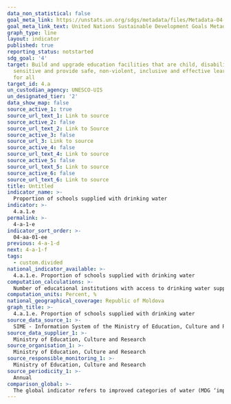 ```yaml
---
data_non_statistical: false
goal_meta_link: https://unstats.un.org/sdgs/metadata/files/Metadata-04-0A-01.pdf
goal_meta_link_text: United Nations Sustainable Development Goals Metadata (pdf 210kB)
graph_type: line
layout: indicator
published: true
reporting_status: notstarted
sdg_goal: '4'
target: Build and upgrade education facilities that are child, disability and gender
  sensitive and provide safe, non-violent, inclusive and effective learning environments
  for all
target_id: 4.a
un_custodian_agency: UNESCO-UIS
un_designated_tier: '2'
data_show_map: false
source_active_1: true
source_url_text_1: Link to source
source_active_2: false
source_url_text_2: Link to Source
source_active_3: false
source_url_3: Link to source
source_active_4: false
source_url_text_4: Link to source
source_active_5: false
source_url_text_5: Link to source
source_active_6: false
source_url_text_6: Link to source
title: Untitled
indicator_name: >-
  Proportion of schools supplied with drinking water
indicator: >-
  4.a.1.e
permalink: >-
  4-a-1-e
indicator_sort_order: >-
  04-aa-01-ee
previous: 4-a-1-d
next: 4-a-1-f
tags:
  - custom.divided
national_indicator_available: >-
  4.a.1.e. Proportion of schools supplied with drinking water
computation_calculations: >-
  Number of educational institutions with access to drinking water supply out of the total number of educational institutions, by levels of education.
computation_units: Percent, %
national_geographical_coverage: Republic of Moldova
graph_title: >-
  4.a.1.e. Proportion of schools supplied with drinking water
source_data_source_1: >-
  SIME - Information System of the Ministry of Education, Culture and Research
source_data_supplier_1: >-
  Ministry of Education, Culture and Research
source_organisation_1: >-
  Ministry of Education, Culture and Research
source_responsible_monitoring_1: >-
  Ministry of Education, Culture and Research
source_periodicity_1: >-
  Annual
comparison_global: >-
  The global indicator refers to improved categories of water (MDG ‘improved’ categories). The situation is not clear in relation to the national indicator.
---
```

